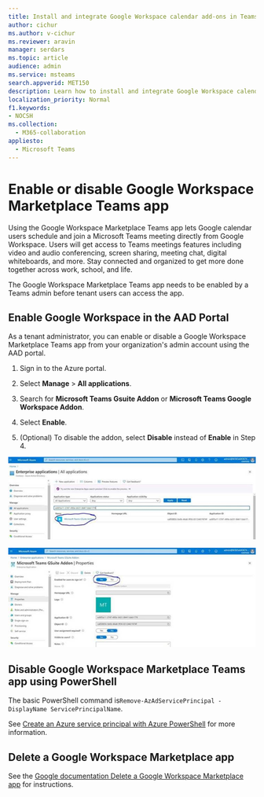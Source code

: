 ```yaml
---
title: Install and integrate Google Workspace calendar add-ons in Teams
author: cichur
ms.author: v-cichur
ms.reviewer: aravin
manager: serdars
ms.topic: article
audience: admin
ms.service: msteams
search.appverid: MET150
description: Learn how to install and integrate Google Workspace calendar add-ons in Microsoft Teams
localization_priority: Normal
f1.keywords:
- NOCSH
ms.collection: 
  - M365-collaboration
appliesto: 
  - Microsoft Teams
---
```



# Enable or disable Google Workspace Marketplace Teams app

Using the Google Workspace Marketplace Teams app lets Google calendar users schedule and join a Microsoft Teams meeting directly from Google Workspace. Users will get access to Teams meetings features including video and audio conferencing, screen sharing, meeting chat, digital whiteboards, and more. Stay connected and organized to get more done together across work, school, and life.

The Google Workspace Marketplace Teams app needs to be enabled by a Teams admin before tenant users can access the app.

## Enable Google Workspace in the AAD Portal

As a tenant administrator, you can enable or disable a Google Workspace Marketplace Teams app from your organization's admin account using the AAD portal.

1. Sign in to the Azure portal.

2. Select **Manage** > **All applications**.

3. Search for **Microsoft Teams Gsuite Addon** or **Microsoft Teams Google Workspace Addon**.

4. Select **Enable**.
5. (Optional) To disable the addon, select **Disable** instead of **Enable** in Step 4.

 ![Azure portal with addons selected](media/aad-portal-addon.png)

 ![Azure portal with gsuite addons selected](media/aad-portal-google-addon.png)

## Disable Google Workspace Marketplace Teams app using PowerShell

The basic PowerShell command is`Remove-AzAdServicePrincipal -DisplayName ServicePrincipalName`.

See [Create an Azure service principal with Azure PowerShell](https://docs.microsoft.com/powershell/azure/create-azure-service-principal-azureps?view=azps-5.0.0) for more information.

## Delete a Google Workspace Marketplace app

See the [Google documentation Delete a Google Workspace Marketplace app](https://support.google.com/a/answer/6216211?hl=en) for instructions.
